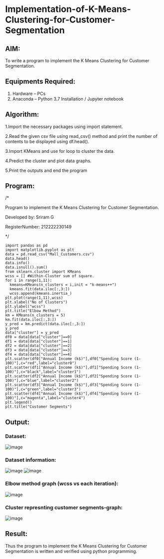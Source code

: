 # Implementation-of-K-Means-Clustering-for-Customer-Segmentation

## AIM:
To write a program to implement the K Means Clustering for Customer Segmentation.

## Equipments Required:
1. Hardware – PCs
2. Anaconda – Python 3.7 Installation / Jupyter notebook

## Algorithm:

1.Import the necessary packages using import statement.

2.Read the given csv file using read_csv() method and print the number of contents to be displayed using df.head().

3.Import KMeans and use for loop to cluster the data.

4.Predict the cluster and plot data graphs.

5.Print the outputs and end the program

## Program:

/*

Program to implement the K Means Clustering for Customer Segmentation.

Developed by: Sriram G

RegisterNumber: 212222230149

*/
```
import pandas as pd
import matplotlib.pyplot as plt
data = pd.read_csv("Mall_Customers.csv")
data.head()
data.info()
data.isnull().sum()
from sklearn.cluster import KMeans
wcss = [] #Within-Cluster sum of square.
for i in range(1,11):
  kmeans=KMeans(n_clusters = i,init = "k-means++")
  kmeans.fit(data.iloc[:,3:])
  wcss.append(kmeans.inertia_)
plt.plot(range(1,11),wcss)
plt.xlabel("No of Clusters")
plt.ylabel("wcss")
plt.title("Elbow Method")
km = KMeans(n_clusters = 5)
km.fit(data.iloc[:,3:])
y_pred = km.predict(data.iloc[:,3:])
y_pred
data["cluster"] = y_pred
df0 = data[data["cluster"]==0]
df1 = data[data["cluster"]==1]
df2 = data[data["cluster"]==2]
df3 = data[data["cluster"]==3]
df4 = data[data["cluster"]==4]
plt.scatter(df0["Annual Income (k$)"],df0["Spending Score (1-100)"],c="red",label="cluster0")
plt.scatter(df1["Annual Income (k$)"],df1["Spending Score (1-100)"],c="black",label="cluster1")
plt.scatter(df2["Annual Income (k$)"],df2["Spending Score (1-100)"],c="blue",label="cluster2")
plt.scatter(df3["Annual Income (k$)"],df3["Spending Score (1-100)"],c="green",label="cluster3")
plt.scatter(df4["Annual Income (k$)"],df4["Spending Score (1-100)"],c="magenta",label="cluster4")
plt.legend()
plt.title("Customer Segments")

```

## Output:
### Dataset:
![image](https://github.com/Sriram8452/Implementation-of-K-Means-Clustering-for-Customer-Segmentation/assets/118708032/aebc56e7-6882-45d9-a785-8f1ad9f9e313)


### Dataset information:
![image](https://github.com/Sriram8452/Implementation-of-K-Means-Clustering-for-Customer-Segmentation/assets/118708032/8b819822-aa89-406f-b8dd-61266714ed46)
![image](https://github.com/Sriram8452/Implementation-of-K-Means-Clustering-for-Customer-Segmentation/assets/118708032/57679007-6f66-4d54-adef-ee797a7baf73)


### Elbow method graph (wcss vs each iteration):
![image](https://github.com/Sriram8452/Implementation-of-K-Means-Clustering-for-Customer-Segmentation/assets/118708032/74549451-d459-4a8a-90f2-3a3adff48f55)


### Cluster represnting customer segments-graph:
![image](https://github.com/Sriram8452/Implementation-of-K-Means-Clustering-for-Customer-Segmentation/assets/118708032/11f9db97-0456-4f6b-b911-f3175fdc6fd2)


## Result:
Thus the program to implement the K Means Clustering for Customer Segmentation is written and verified using python programming.
